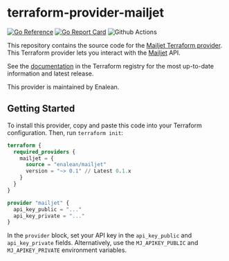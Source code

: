 # terraform-provider-mailjet

[![Go Reference](https://pkg.go.dev/badge/github.com/enalean/terraform-provider-mailjet.svg)](https://pkg.go.dev/github.com/enalean/terraform-provider-mailjet)
[![Go Report Card](https://goreportcard.com/badge/github.com/enalean/terraform-provider-mailjet)](https://goreportcard.com/report/github.com/enalean/terraform-provider-mailjet)
![Github Actions](https://github.com/enalean/terraform-provider-mailjet/actions/workflows/CI.yml/badge.svg?branch=main)

This repository contains the source code for the [Mailjet Terraform provider](https://registry.terraform.io/providers/enalean/mailjet).
This Terraform provider lets you interact with the [Mailjet](https://www.mailjet.com/) API.

See the [documentation](https://registry.terraform.io/providers/enalean/mailjet/latest/docs) in the Terraform registry
for the most up-to-date information and latest release.

This provider is maintained by Enalean.

## Getting Started

To install this provider, copy and paste this code into your Terraform configuration. Then, run `terraform init`:

```terraform
terraform {
  required_providers {
    mailjet = {
      source = "enalean/mailjet"
      version = "~> 0.1" // Latest 0.1.x
    }
  }
}

provider "mailjet" {
  api_key_public = "..."
  api_key_private = "..."
}
```

In the `provider` block, set your API key in the `api_key_public` and `api_key_private` fields.
Alternatively, use the `MJ_APIKEY_PUBLIC` and `MJ_APIKEY_PRIVATE` environment variables.
